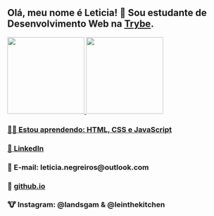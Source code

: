 <h2>Olá, meu nome é Leticia! 🐰 Sou estudante de Desenvolvimento Web na <a href="https://www.betrybe.com/">Trybe</a>.</h2>

<div>
  <a href="https://github.com/lichtle">
  <img height="175em"  src="https://github-readme-stats.vercel.app/api?username=lichtle&show_icons=true&theme=tokyonight&include_all_commits=true&count_private=true"/>
   <img  height ="175em" src="https://github-readme-stats.vercel.app/api/top-langs/?username=lichtle&&langs_count=7&theme=tokyonight"/>
  </div>
  
  <h3>🐻‍❄️ Estou aprendendo: HTML, CSS e JavaScript</h3>
  <h3>🐨 <a href="https://www.linkedin.com/in/leticianegreiros/" target="_blank">LinkedIn</a></h3>
  <h3>🐘 E-mail: leticia.negreiros@outlook.com</h3>
  <h3>🐑 <a href="https://lichtle.github.io/" target="_blank">github.io</a></h3>
  <h3>🐮 Instagram: @landsgam & @leinthekitchen</h3>
    
  <!--
**lichtle/lichtle** is a ✨ _special_ ✨ repository because its `README.md` (this file) appears on your GitHub profile.

Here are some ideas to get you started:

- 🔭 I’m currently working on ...
- 🌱 I’m currently learning ...
- 👯 I’m looking to collaborate on ...
- 🤔 I’m looking for help with ...
- 💬 Ask me about ...
- 📫 How to reach me: ...
- 😄 Pronouns: ...
- ⚡ Fun fact: ...
-->
